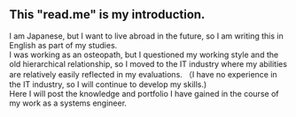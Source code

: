 # 
<h2>This "read.me" is my introduction. </h2>
I am Japanese, but I want to live abroad in the future, so I am writing this in English as part of my studies.
<br>I was working as an osteopath, but I questioned my working style and the old hierarchical relationship, so I moved to the IT industry where my abilities are relatively easily reflected in my evaluations. （I have no experience in the IT industry, so I will continue to develop my skills.)
<br>Here I will post the knowledge and portfolio I have gained in the course of my work as a systems engineer.

